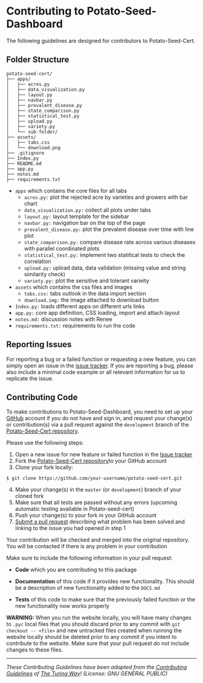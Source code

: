 # Contributing to Potato-Seed-Dashboard
The following guidelines are designed for contributors to Potato-Seed-Cert. 

## Folder Structure 
```
potato-seed-cert/                    
├── apps/                          
│   ├── acres.py                    
│   ├── data_visualization.py       
│   ├── layout.py                   
│   ├── navbar.py                   
│   ├── prevalent_disease.py        
│   ├── state_comparison.py         
│   ├── statistical_test.py         
│   ├── upload.py                   
│   ├── variety.py                  
│   └── sub-folder/   
├── assets/                  
│   ├── tabs.css                                
│   └── download.png
├── .gitignore
├── Index.py  
├── README.md                                                                  
├── app.py   
├── notes.md 
├── requirements.txt                

```

* ```apps``` which contains the core files for all tabs
    * ```acres.py:``` plot the rejected acre by varieties and growers with bar chart                   
    * ```data_visualization.py:``` collect all plots under tabs      
    * ```layout.py:``` layout template for the sidebar                 
    * ```navbar.py:``` navigation bar on the top of the page                   
    * ```prevalent_disease.py:``` plot the prevalent disease over time with line plot       
    * ```state_comparison.py:``` compare disease rate across various diseases with parallel coordinated plots     
    * ```statistical_test.py:``` implement two statitical tests to check the correlation         
    * ```upload.py:``` upload data, data validation (missing value and string similarity check)             
    * ```variety.py:``` plot the sensitive and tolerant varieity 
* ```assets``` which contains the css files and images
    * ```tabs.css:``` tabs outlook in the data import section
    * ```download.img:``` the image attached to download button
* ```Index.py:``` loads different apps on different urls links
* ```app.py:``` core app definition, CSS loading, import and attach layout
* ```notes.md:``` discussion notes with Renee
* ```requirements.txt:``` requirements to run the code

## Reporting Issues

For reporting a bug or a failed function or requesting a new feature, you can simply open an issue in the [issue tracker](https://github.com/solislemuslab/potato-seed-cert/issues). If you are reporting a bug, please also include a minimal code example or all relevant information for us to replicate the issue.

## Contributing Code

To make contributions to Potato-Seed-Dashboard, you need to set up your [GitHub](https://github.com) 
account if you do not have and sign in, and request your change(s) or contribution(s) via 
a pull request against the ``development``
branch of the [Potato-Seed-Cert repository](https://github.com/solislemuslab/potato-seed-cert). 

Please use the following steps:

1. Open a new issue for new feature or failed function in the [Issue tracker](https://github.com/solislemuslab/potato-seed-cert/issues)
2. Fork the [Potato-Seed-Cert repository](https://github.com/solislemuslab/potato-seed-cert)to your GitHub account
3. Clone your fork locally:
```
$ git clone https://github.com/your-username/potato-seed-cert.git
```   
4. Make your change(s) in the `master` (or `development`) branch of your cloned fork
5. Make sure that all tests are passed without any errors (upcoming automatic testing available in Potato-seed-cert)
6. Push your change(s) to your fork in your GitHub account
7. [Submit a pull request](https://github.com/solislemuslab/potato-seed-cert/pulls) describing what problem has been solved and linking to the issue you had opened in step 1

Your contribution will be checked and merged into the original repository. You will be contacted if there is any problem in your contribution

Make sure to include the following information in your pull request:

* **Code** which you are contributing to this package

* **Documentation** of this code if it provides new functionality. This should be a
  description of new functionality added to the `DOCS.md`

- **Tests** of this code to make sure that the previously failed function or the new functionality now works properly


**WARNING:** When you run the website locally, you will have many changes to `.pyc` local files that you should discard prior to any commit with `git checkout -- <file>` and new untracked files created when running the website locally should be deleted prior to any commit if you intent to contribute to the website. Make sure that your pull request do not include changes to these files.

---

_These Contributing Guidelines have been adapted from the [Contributing Guidelines](https://github.com/atomneb/AtomNeb-py/blob/master/CONTRIBUTING.md) of [The Turing Way](https://github.com/atomneb/AtomNeb-py)! (License: GNU GENERAL PUBLIC)_